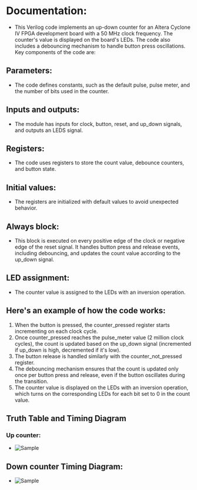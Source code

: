 # Documentation:
- This Verilog code implements an up-down counter for an Altera Cyclone IV FPGA development board with a 50 MHz clock frequency. The counter's value is displayed on the board's LEDs. The code also includes a debouncing mechanism to handle button press oscillations. Key components of the code are:

## Parameters: 
- The code defines constants, such as the default pulse, pulse meter, and the number of bits used in the counter.

## Inputs and outputs: 
- The module has inputs for clock, button, reset, and up_down signals, and outputs an LEDS signal.

## Registers: 
- The code uses registers to store the count value, debounce counters, and button state.
## Initial values: 
- The registers are initialized with default values to avoid unexpected behavior.
## Always block: 
- This block is executed on every positive edge of the clock or negative edge of the reset signal. It handles button press and release events, including debouncing, and updates the count value according to the up_down signal.
## LED assignment: 
- The counter value is assigned to the LEDs with an inversion operation.

## Here's an example of how the code works:

1. When the button is pressed, the counter_pressed register starts incrementing on each clock cycle.
2. Once counter_pressed reaches the pulse_meter value (2 million clock cycles), the count is updated based on the up_down signal (incremented if up_down is high, decremented if it's low).
3. The button release is handled similarly with the counter_not_pressed register.
4. The debouncing mechanism ensures that the count is updated only once per button press and release, even if the button oscillates during the transition.
5. The counter value is displayed on the LEDs with an inversion operation, which turns on the corresponding LEDs for each bit set to 0 in the count value.

## Truth Table and Timing Diagram

### Up counter:
- ![Sample](https://www.engineersgarage.com/wp-content/uploads/2021/01/Screen-Shot-2021-01-11-at-2.14.37-PM.png)

## Down counter Timing Diagram:
- ![Sample](https://www.brightways.org/images/asychronous-4bit-down-timing.png)